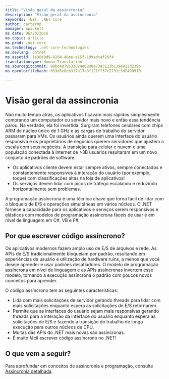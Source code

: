 ```yaml
---
title: "Visão geral da assincronia"
description: "Visão geral da assincronia"
keywords: .NET, .NET Core
author: cartermp
manager: wpickett
ms.date: 06/20/2016
ms.topic: article
ms.prod: .net-core
ms.technology: .net-core-technologies
ms.devlang: dotnet
ms.assetid: 1e38e9d9-8284-46ee-a15f-199adc4f26f4
translationtype: Human Translation
ms.sourcegitcommit: 9abc4879533074e6830a7343123b139e912d239b
ms.openlocfilehash: 033d5e8eb317a17a8f121ff37c2731c3d24999f0

---
```


# <a name="async-overview"></a>Visão geral da assincronia

Não muito tempo atrás, os aplicativos ficavam mais rápidos simplesmente comprando um computador ou servidor mais novo e então essa tendência parou. Na verdade, ela foi invertida. Surgiram telefones celulares com chips ARM de núcleo único de 1 GHz e as cargas de trabalho do servidor passaram para VMs. Os usuários ainda querem uma interface do usuário responsiva e os proprietários de negócios querem servidores que ajustem a escala com seus negócios. A transição para celular e nuvem e uma população conectada à Internet de >3B usuários resultaram em um novo conjunto de padrões de software. 

* Os aplicativos cliente devem estar sempre ativos, sempre conectados e constantemente responsivos à interação do usuário (por exemplo, toque) com classificações altas na loja de aplicativos!
* Os serviços devem lidar com picos de tráfego escalando e reduzindo horizontalmente sem problemas. 

A programação assíncrona é uma técnica chave que torna fácil de lidar com o bloqueio de E/S e operações simultâneas em vários núcleos. O .NET fornece a capacidade para os aplicativos e serviços serem responsivos e elásticos com modelos de programação assíncrona fáceis de usar e em nível de linguagem em C#, VB e F#.

## <a name="why-write-async-code"></a>Por que escrever código assíncrono?

Os aplicativos modernos fazem amplo uso de E/S de arquivos e rede. As APIs de E/S tradicionalmente bloqueiam por padrão, resultando em experiências de usuário e utilização de hardware ruins, a menos que você deseje aprender e usar padrões desafiadores. O modelo de programação assíncrona em nível de linguagem e as APIs assíncronas invertem esse modelo, tornando a execução assíncrona o padrão com poucos novos conceitos para aprender.

O código assíncrono tem as seguintes características:

* Lida com mais solicitações de servidor gerando threads para lidar com mais solicitações enquanto espera as solicitações de E/S retornarem.
* Permite que as interfaces do usuário sejam mais responsivas gerando threads para a interação da interface do usuário enquanto espera as solicitações de E/S e fazendo a transição do trabalho de longa execução para outros núcleos de CPU.
* Muitas das APIs do .NET mais novas são assíncronas.
* É muito fácil escrever código assíncrono no .NET!

## <a name="whats-next"></a>O que vem a seguir?

Para aprofundar em conceitos de assincronia e programação, consulte [Assincronia detalhada](async-in-depth.md).




<!--HONumber=Nov16_HO4-->


